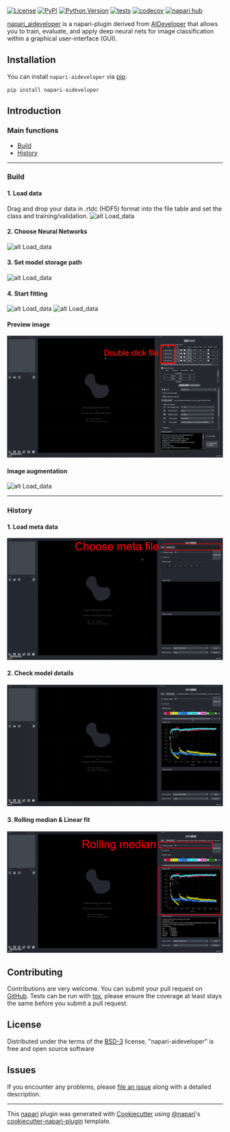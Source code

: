 
[![License](https://img.shields.io/pypi/l/napari-aideveloper.svg?color=green)](https://github.com/zcqwh/napari-aideveloper/raw/main/LICENSE)
[![PyPI](https://img.shields.io/pypi/v/napari-aideveloper.svg?color=green)](https://pypi.org/project/napari-aideveloper)
[![Python Version](https://img.shields.io/pypi/pyversions/napari-aideveloper.svg?color=green)](https://python.org)
[![tests](https://github.com/zcqwh/napari-aideveloper/workflows/tests/badge.svg)](https://github.com/zcqwh/napari-aideveloper/actions)
[![codecov](https://codecov.io/gh/zcqwh/napari-aideveloper/branch/main/graph/badge.svg)](https://codecov.io/gh/zcqwh/napari-aideveloper)
[![napari hub](https://img.shields.io/endpoint?url=https://api.napari-hub.org/shields/napari-aideveloper)](https://napari-hub.org/plugins/napari-aideveloper)

[napari_aideveloper](https://www.napari-hub.org/plugins/napari-aideveloper) is a napari-plugin derived from [AIDeveloper](https://github.com/maikherbig/AIDeveloper) that allows you to train, evaluate, and apply deep neural nets for image classification within a graphical user-interface (GUI).


<!--
Don't miss the full getting started guide to set up your new package:
https://github.com/napari/cookiecutter-napari-plugin#getting-started

and review the napari docs for plugin developers:
https://napari.org/plugins/index.html
-->

## Installation

You can install `napari-aideveloper` via [pip]:

    pip install napari-aideveloper

## Introduction
### Main functions
* [Build](#build)
* [History](#history)

****

### Build 
#### 1. Load data
Drag and drop your data in .rtdc (HDF5) format into the file table and set the class and training/validation.
![alt Load_data](https://github.com/zcqwh/napari-aideveloper/blob/main/Tutorial/00_Load_data.gif?raw=true)

#### 2. Choose Neural Networks
![alt Load_data](https://github.com/zcqwh/napari-aideveloper/blob/main/Tutorial/01_choose%20NN.gif?raw=true)

#### 3. Set model storage path
![alt Load_data](https://github.com/zcqwh/napari-aideveloper/blob/main/Tutorial/02_save_model.gif?raw=true)

#### 4. Start fitting
![alt Load_data](https://github.com/zcqwh/napari-aideveloper/blob/main/Tutorial/03_start_fitting.gif?raw=true)
![alt Load_data](https://github.com/zcqwh/napari-aideveloper/blob/main/Tutorial/04_fitting.gif?raw=true)

#### Preview image
![alt Load_data](https://github.com/zcqwh/napari-aideveloper/blob/main/Tutorial/05_preview.gif?raw=true)

#### Image augmentation
![alt Load_data](https://github.com/zcqwh/napari-aideveloper/blob/main/Tutorial/06_augmentation.gif?raw=true)

****

### History
#### 1. Load meta data
![alt Load_data](https://github.com/zcqwh/napari-aideveloper/blob/development/Tutorial/GIF/History/01_Load_metadata.gif?raw=true)

#### 2. Check model details
![alt Load_data](https://github.com/zcqwh/napari-aideveloper/blob/development/Tutorial/GIF/History/02_model_detail.gif?raw=true)

#### 3. Rolling median & Linear fit
![alt Load_data](https://github.com/zcqwh/napari-aideveloper/blob/development/Tutorial/GIF/History/03_rolling_linear.gif?raw=true)






## Contributing

Contributions are very welcome. You can submit your pull request on [GitHub](https://github.com/zcqwh/napari-aideveloper/pulls). Tests can be run with [tox], please ensure the coverage at least stays the same before you submit a pull request.

## License

Distributed under the terms of the [BSD-3] license,
"napari-aideveloper" is free and open source software

## Issues

If you encounter any problems, please [file an issue](https://github.com/zcqwh/napari-aideveloper/issues) along with a detailed description.

[napari]: https://github.com/napari/napari
[Cookiecutter]: https://github.com/audreyr/cookiecutter
[@napari]: https://github.com/napari
[MIT]: http://opensource.org/licenses/MIT
[BSD-3]: http://opensource.org/licenses/BSD-3-Clause
[GNU GPL v3.0]: http://www.gnu.org/licenses/gpl-3.0.txt
[GNU LGPL v3.0]: http://www.gnu.org/licenses/lgpl-3.0.txt
[Apache Software License 2.0]: http://www.apache.org/licenses/LICENSE-2.0
[Mozilla Public License 2.0]: https://www.mozilla.org/media/MPL/2.0/index.txt
[cookiecutter-napari-plugin]: https://github.com/napari/cookiecutter-napari-plugin

[napari]: https://github.com/napari/napari
[tox]: https://tox.readthedocs.io/en/latest/
[pip]: https://pypi.org/project/pip/
[PyPI]: https://pypi.org/


----------------------------------

This [napari] plugin was generated with [Cookiecutter] using [@napari]'s [cookiecutter-napari-plugin] template.
